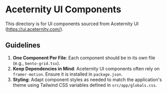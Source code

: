# Aceternity UI Components

This directory is for UI components sourced from Aceternity UI (https://ui.aceternity.com/).

## Guidelines

1.  **One Component Per File**: Each component should be in its own file (e.g., `bento-grid.tsx`).
2.  **Keep Dependencies in Mind**: Aceternity UI components often rely on `framer-motion`. Ensure it is installed in `package.json`.
3.  **Styling**: Adapt component styles as needed to match the application's theme using Tailwind CSS variables defined in `src/app/globals.css`.
